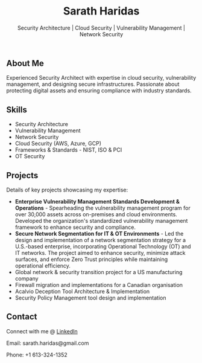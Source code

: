 <!DOCTYPE html>
<html lang="en">
<head>
    <meta charset="UTF-8">
    <meta name="viewport" content="width=device-width, initial-scale=1.0">
 </head>
<body>
    <header>
        <h1>Sarath Haridas</h1>
        <p>Security Architecture | Cloud Security | Vulnerability Management | Network Security</p>
    </header>
    <div class="container">
        <section class="about">
            <h2>About Me</h2>
            <p>Experienced Security Architect with expertise in cloud security, vulnerability management, and designing secure infrastructures. Passionate about protecting digital assets and ensuring compliance with industry standards.</p>
        </section>
        <section class="skills">
            <h2>Skills</h2>
            <ul>
                <li>Security Architecture</li>
                <li>Vulnerability Management</li>
                <li>Network Security</li>
                <li>Cloud Security (AWS, Azure, GCP)</li>
                <li>Frameworks & Standards - NIST, ISO & PCI </li>
                <li>OT Security</li>
            </ul>
        </section>
        <section class="projects">
            <h2>Projects</h2>
            <p>Details of key projects showcasing my expertise:</p>
            <ul>
                <li><strong>Enterprise Vulnerability Management Standards Development & Operations</strong> - Spearheading the vulnerability management program for over 30,000 assets across on-premises and cloud environments. Developed the organization's standardized vulnerability management framework to enhance security and compliance.</li>
                <li><strong>Secure Network Segmentation for IT & OT Environments</strong> - Led the design and implementation of a network segmentation strategy for a U.S.-based enterprise, incorporating Operational Technology (OT) and IT networks. The project aimed to enhance security, minimize attack surfaces, and enforce Zero Trust principles while maintaining operational efficiency.
                <li>Global network & security transition project for a US manufacturing company</li>
                <li>Firewall migration and implementations for a Canadian organisation</li>
                <li>Acalvio Deception Tool Architecture & Implementation</li>
                <li>Security Policy Management tool design and implementation</li>
            </ul>
        </section>
        <section class="contact">
            <h2>Contact</h2>
            <p>Connect with me @ <a href="https://www.linkedin.com/in/sarath-haridas-cissp-87122147" target="_blank">LinkedIn</a></p>
            <p>Email: sarath.haridas@gmail.com</p>
            <p>Phone: +1 613-324-1352</p>
        </section>
    </div>
</body>
</html>
